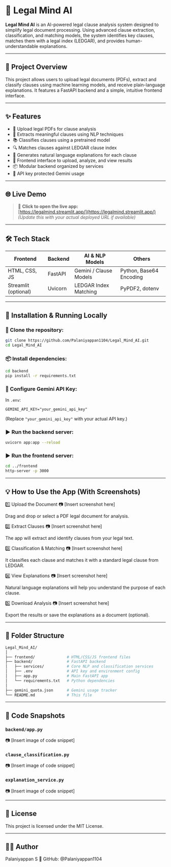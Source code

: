 # 🧠 Legal Mind AI

**Legal Mind AI** is an AI-powered legal clause analysis system designed to simplify legal document processing. Using advanced clause extraction, classification, and matching models, the system identifies key clauses, matches them with a legal index (LEDGAR), and provides human-understandable explanations.

---

## 📌 Project Overview

This project allows users to upload legal documents (PDFs), extract and classify clauses using machine learning models, and receive plain-language explanations. It features a FastAPI backend and a simple, intuitive frontend interface.

---

## ✨ Features

- 📄 Upload legal PDFs for clause analysis
- 📑 Extracts meaningful clauses using NLP techniques
- 📚 Classifies clauses using a pretrained model
- 🔍 Matches clauses against LEDGAR clause index
- 🧾 Generates natural language explanations for each clause
- 🚀 Frontend interface to upload, analyze, and view results
- 📦 Modular backend organized by services
- 🔐 API key protected Gemini usage

---

## 🌐 Live Demo

> 🔗 **Click to open the live app:**  
[https://legalmind.streamlit.app/](https://legalmind.streamlit.app/)  
*(Update this with your actual deployed URL if available)*

---

## 🛠️ Tech Stack

| Frontend         | Backend         | AI & NLP Models      | Others                  |
|------------------|------------------|----------------------|--------------------------|
| HTML, CSS, JS     | FastAPI          | Gemini / Clause Models | Python, Base64 Encoding |
| Streamlit (optional) | Uvicorn | LEDGAR Index Matching | PyPDF2, dotenv |

---

## 🧪 Installation & Running Locally

### 🔻 Clone the repository:
```bash
git clone https://github.com/Palaniyappan1104/Legal_Mind_AI.git
cd Legal_Mind_AI
```
### 📦 Install dependencies:
```bash
cd backend
pip install -r requirements.txt
```
### 🔑 Configure Gemini API Key:
In `.env`:

```env
GEMINI_API_KEY="your_gemini_api_key"
```
(Replace `"your_gemini_api_key"` with your actual API key.)

### ▶️ Run the backend server:
```bash
uvicorn app:app --reload
```

### ▶️ Run the frontend server:
```bash
cd ../frontend
http-server -p 3000
```

---

## 💡 How to Use the App (With Screenshots)
1️⃣ Upload the Document
📷 [Insert screenshot here]

Drag and drop or select a PDF legal document for analysis.

2️⃣ Extract Clauses
📷 [Insert screenshot here]

The app will extract and identify clauses from your legal text.

3️⃣ Classification & Matching
📷 [Insert screenshot here]

It classifies each clause and matches it with a standard legal clause from LEDGAR.

4️⃣ View Explanations
📷 [Insert screenshot here]

Natural language explanations will help you understand the purpose of each clause.

5️⃣ Download Analysis
📷 [Insert screenshot here]

Export the results or save the explanations as a document (optional).

---

## 🧾 Folder Structure
```bash
Legal_Mind_AI/
│
├── frontend/              # HTML/CSS/JS frontend files
├── backend/               # FastAPI backend
│   ├── services/          # Core NLP and classification services
│   ├── .env               # API key and environment config
│   ├── app.py             # Main FastAPI app
│   └── requirements.txt   # Python dependencies
│
├── gemini_quota.json      # Gemini usage tracker
└── README.md              # This file
```

---

## 📸 Code Snapshots

### `backend/app.py`
📷 [Insert image of code snippet]

### `clause_classification.py`
📷 [Insert image of code snippet]

### `explanation_service.py`
📷 [Insert image of code snippet]

---

## 📄 License
This project is licensed under the MIT License.

---

## 🙋‍♂️ Author
Palaniyappan S
🔗 GitHub: @Palaniyappan1104 